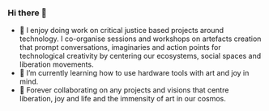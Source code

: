### Hi there 👋

- 🔭 I enjoy doing work on critical justice based projects around technology. I co-organise sessions and workshops on artefacts creation that prompt conversations, imaginaries and action points for technological creativity by centering our ecosystems, social spaces and liberation movements.
- 🌱 I’m currently learning how to use hardware tools with art and joy in mind.
- 👯 Forever collaborating on any projects and visions that centre liberation, joy and life and the immensity of art in our cosmos.


